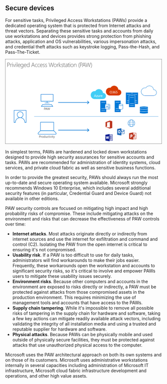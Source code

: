 ## Secure devices

For sensitive tasks, Privileged Access Workstations (PAWs) provide a dedicated operating system that is protected from Internet attacks and threat vectors. Separating these sensitive tasks and accounts from daily use workstations and devices provides strong protection from phishing attacks, application and OS vulnerabilities, various impersonation attacks, and credential theft attacks such as keystroke logging, Pass-the-Hash, and Pass-The-Ticket.

![Privileged Access Workstations (PAWs)](../media/paw.png)

In simplest terms, PAWs are hardened and locked down workstations designed to provide high security assurances for sensitive accounts and tasks. PAWs are recommended for administration of identity systems, cloud services, and private cloud fabric as well as sensitive business functions.

In order to provide the greatest security, PAWs should always run the most up-to-date and secure operating system available. Microsoft strongly recommends Windows 10 Enterprise, which includes several additional security features (in particular, Credential Guard and Device Guard) not available in other editions.

PAW security controls are focused on mitigating high impact and high probability risks of compromise. These include mitigating attacks on the environment and risks that can decrease the effectiveness of PAW controls over time:

- **Internet attacks**. Most attacks originate directly or indirectly from internet sources and use the internet for exfiltration and command and control (C2). Isolating the PAW from the open internet is critical to ensuring it's not compromised.
- **Usability risk**. If a PAW is too difficult to use for daily tasks, administrators will find workarounds to make their jobs easier. Frequently, these workarounds open the workstation and accounts to significant security risks, so it's critical to involve and empower PAWs users to mitigate these usability issues securely.
- **Environment risks**. Because other computers and accounts in the environment are exposed to risks directly or indirectly, a PAW must be protected against attacks from those compromised assets in the production environment. This requires minimizing the use of management tools and accounts that have access to the PAWs.
- **Supply chain tampering**. While it's impossible to remove all possible risks of tampering in the supply chain for hardware and software, taking a few key actions can mitigate readily available attack vectors, including validating the integrity of all installation media and using a trusted and reputable supplier for hardware and software.
- **Physical attacks**. Because PAWs can be physically mobile and used outside of physically secure facilities, they must be protected against attacks that use unauthorized physical access to the computer.

Microsoft uses the PAW architectural approach on both its own systems and on those of its customers. Microsoft uses administrative workstations internally in several capacities including administration of Microsoft IT infrastructure, Microsoft cloud fabric infrastructure development and operations, and other high value assets.
